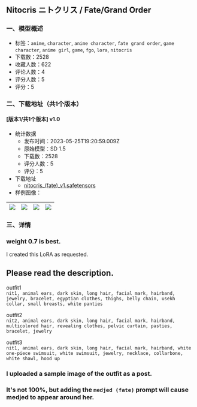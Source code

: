 ## Nitocris ニトクリス / Fate/Grand Order
### 一、模型概述

- 标签：`anime`, `character`, `anime character`, `fate grand order`, `game character`, `anime girl`, `game`, `fgo`, `lora`, `nitocris`
- 下载数：2528
- 收藏人数：622
- 评论人数：4
- 评分人数：5
- 评分：5

### 二、下载地址（共1个版本）

#### [版本1/共1个版本] v1.0

- 统计数据
  - 发布时间：2023-05-25T19:20:59.009Z
  - 原始模型：SD 1.5
  - 下载数：2528
  - 评分人数：5
  - 评分：5
- 下载地址
  - [nitocris_(fate)_v1.safetensors](https://civitai.com/api/download/models/77674)
- 样例图像：

| <img src="https://image.civitai.com/xG1nkqKTMzGDvpLrqFT7WA/711dfe44-c6f3-4598-94b1-dedda5e40342/width=450/870660.jpeg" /> | <img src="https://image.civitai.com/xG1nkqKTMzGDvpLrqFT7WA/3c32bef3-e2a6-432b-bcf8-c02f1238a01e/width=450/870656.jpeg" /> | <img src="https://image.civitai.com/xG1nkqKTMzGDvpLrqFT7WA/7851f668-4a62-4dae-8a27-97d92c822d71/width=450/870662.jpeg" /> | <img src="https://image.civitai.com/xG1nkqKTMzGDvpLrqFT7WA/9d1f48c1-19a2-454c-b473-cc1621ec3173/width=450/870657.jpeg" /> |
| ---- | ---- | ---- | ---- |


### 三、详情
<h3>weight 0.7 is best.</h3><p></p><p>I created this LoRA as requested.</p><p></p><h2>Please read the description.</h2><p></p><p>outfit1<br /><code>nit1, animal ears, dark skin, long hair, facial mark, hairband, jewelry, bracelet, egyptian clothes, thighs, belly chain, usekh collar, small breasts, white panties</code></p><p></p><p>outfit2<br /><code>nit2, animal ears, dark skin, long hair, facial mark, hairband, multicolored hair, revealing clothes, pelvic curtain, pasties, bracelet, jewelry</code></p><p></p><p>outfit3<br /><code>nit1, animal ears, dark skin, long hair, facial mark, hairband, white one-piece swimsuit, white swimsuit, jewelry, necklace, collarbone, white shawl, hood up</code></p><p></p><p></p><p></p><h3>I uploaded a sample image of the outfit as a post.</h3><p></p><h3>It's not 100%, but adding the <code>medjed (fate)</code> prompt will cause medjed to appear around her.</h3>